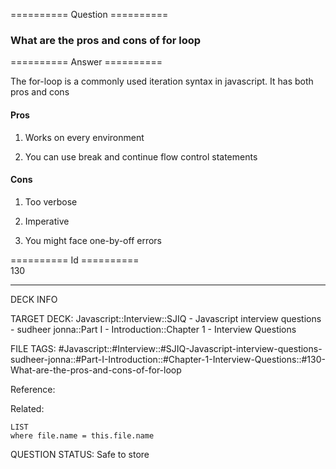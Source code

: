 ========== Question ==========  

### What are the pros and cons of for loop  

========== Answer ==========  

The for-loop is a commonly used iteration syntax in javascript. It has both pros
and cons

#### Pros

1. Works on every environment

2. You can use break and continue flow control statements

#### Cons

1. Too verbose

2. Imperative

3. You might face one-by-off errors

========== Id ==========  
130

---

DECK INFO

TARGET DECK: Javascript::Interview::SJIQ - Javascript interview questions - sudheer jonna::Part I - Introduction::Chapter 1 - Interview Questions

FILE TAGS: #Javascript::#Interview::#SJIQ-Javascript-interview-questions-sudheer-jonna::#Part-I-Introduction::#Chapter-1-Interview-Questions::#130-What-are-the-pros-and-cons-of-for-loop

Reference:

Related:

```dataview
LIST
where file.name = this.file.name
```

QUESTION STATUS: Safe to store
